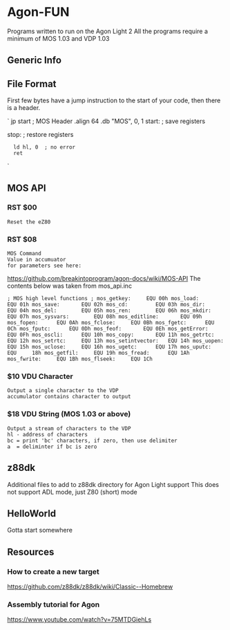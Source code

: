 # Agon-FUN
Programs written to run on the Agon Light 2
All the programs require a minimum of MOS 1.03 and VDP 1.03

## Generic Info

## File Format

First few bytes have a jump instruction to the start of
your code, then there is a header.

`
      jp start
      ; MOS Header
      .align 64
      .db "MOS", 0, 1
start:
      ; save registers
      
stop:
      ; restore registers
      
      ld hl, 0  ; no error
      ret
` 

## MOS API

### RST $00
    Reset the eZ80

### RST $08
    MOS Command
    Value in accumuator
    for parameters see here:
    
https://github.com/breakintoprogram/agon-docs/wiki/MOS-API
The contents below was taken from mos_api.inc    

`
	; MOS high level functions
	;
	mos_getkey:		EQU	00h
	mos_load:		EQU	01h
	mos_save:		EQU	02h
	mos_cd:			EQU	03h
	mos_dir:		EQU	04h
	mos_del:		EQU	05h
	mos_ren:		EQU	06h
	mos_mkdir:		EQU	07h
	mos_sysvars:		EQU	08h
	mos_editline:		EQU	09h
	mos_fopen:		EQU	0Ah
	mos_fclose:		EQU	0Bh
	mos_fgetc:		EQU	0Ch
	mos_fputc:		EQU	0Dh
	mos_feof:		EQU	0Eh
	mos_getError:		EQU	0Fh
	mos_oscli:		EQU	10h
	mos_copy:		EQU	11h
	mos_getrtc:		EQU	12h
	mos_setrtc:		EQU	13h
	mos_setintvector:	EQU	14h
	mos_uopen:		EQU	15h
	mos_uclose:		EQU	16h
	mos_ugetc:		EQU	17h
	mos_uputc:		EQU 	18h
	mos_getfil:		EQU	19h
	mos_fread:		EQU	1Ah
	mos_fwrite:		EQU	1Bh
	mos_flseek:		EQU	1Ch
`

### $10 VDU Character
    Output a single character to the VDP
    accumulator contains character to output
    
### $18 VDU String (MOS 1.03 or above)
    Output a stream of characters to the VDP
    hl - address of characters
    bc = print 'bc' characters, if zero, then use delimiter
    a  = deliminter if bc is zero

## z88dk
Additional files to add to z88dk directory for Agon Light support
This does not support ADL mode, just Z80 (short) mode

## HelloWorld
Gotta start somewhere

## Resources

### How to create a new target
https://github.com/z88dk/z88dk/wiki/Classic--Homebrew

### Assembly tutorial for Agon
https://www.youtube.com/watch?v=75MTDGiehLs



